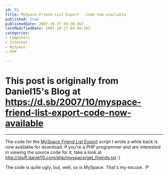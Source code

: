 ```yaml
---
id: 63
title: MySpace Friend List Export - Code now available
published: true
publishedDate: 2007-10-27 04:38:36Z
lastModifiedDate: 2007-10-27 04:38:36Z
categories:
- Computers
- Internet
- MySpace
- PHP

---
```


# This post is originally from Daniel15's Blog at https://d.sb/2007/10/myspace-friend-list-export-code-now-available

---

The code for the [MySpace Friend List Export](http://www.daniel15.com/blog/2007/09/19/myspace-friend-list-export/) script I wrote a while back is now available for download. If you're a PHP programmer and are interested in viewing the source code for it, take a look at http://stuff.daniel15.com/php/myspace/get_friends.txt :)

The code is quite ugly, but, well, so is MySpace. That's my excuse. :P


